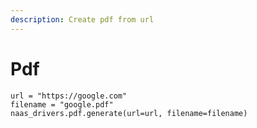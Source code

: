 ```yaml
---
description: Create pdf from url
---
```


# Pdf

```text
url = "https://google.com"
filename = "google.pdf"
naas_drivers.pdf.generate(url=url, filename=filename)
```

